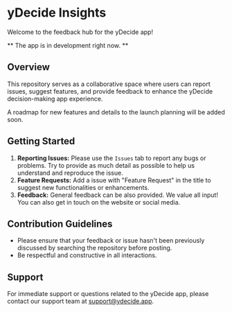 # yDecide Insights

Welcome to the feedback hub for the yDecide app!

** The app is in development right now. ** 

## Overview

This repository serves as a collaborative space where users can report issues, suggest features, and provide feedback to enhance the yDecide decision-making app experience.

A roadmap for new features and details to the launch planning will be added soon.

## Getting Started

1. **Reporting Issues:** Please use the `Issues` tab to report any bugs or problems. Try to provide as much detail as possible to help us understand and reproduce the issue.
2. **Feature Requests:** Add a issue with "Feature Request" in the title to suggest new functionalities or enhancements.
3. **Feedback:** General feedback can be also provided. We value all input! You can also get in touch on the website or social media.

## Contribution Guidelines

- Please ensure that your feedback or issue hasn't been previously discussed by searching the repository before posting.
- Be respectful and constructive in all interactions.

## Support

For immediate support or questions related to the yDecide app, please contact our support team at [support@ydecide.app](mailto:support@ydecide.app).

